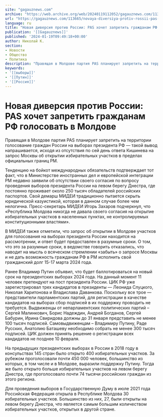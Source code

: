 ```yaml
---
site: "gagauznews.com"
archive: "https://web.archive.org/web/20240119112052/gagauznews.com/113665/novaya-diversiya-protiv-rossii-pas-hochet-zapretit-grazhdanam-rf-golosovat-v-moldove.html"
url: "https://gagauznews.com/113665/novaya-diversiya-protiv-rossii-pas-hochet-zapretit-grazhdanam-rf-golosovat-v-moldove.html"
language: ru
title: "Новая диверсия против России: PAS хочет запретить гражданам РФ голосовать в Молдове"
publication: '[[Gagauznews]]'
published: '2024-01-19T09:49:18+00:00'
author: Николай К.
section:
- Новости
- Общество
- Политика
description: "Правящая в Молдове партия PAS планирует запретить на территории голосование граждан России на выборах президента РФ — такой вывод напрашивается, исходя из отсутствия по сей день ответа Кишинева на запрос Москвы об открытии избирательных участков в пределах официальных границ РМ. Тенденцию на бойкот международных обязательств подтверждает тот факт, что в Министерстве иностранных дел и европейской интеграции РМ недавно заявили об отсутствии своего согласия по вопросу проведения выборов президента России на левом берегу Днестра, где постоянно проживает около 250 тысяч обладателей российских паспортов. Свой демарш МИДЕИ традиционно пытается скрыть юридической казуистикой, которая в данном случае более чем нелогична. Пресс-секретарь МИДЕИ Игорь Захаров подчеркнул, […]"
keywords:
- '[[выборы]]'
- '[[Путин]]'
- '[[Россия]]'
---
```


# Новая диверсия против России: PAS хочет запретить гражданам РФ голосовать в Молдове

Правящая в Молдове партия PAS планирует запретить на территории голосование граждан России на выборах президента РФ — такой вывод напрашивается, исходя из отсутствия по сей день ответа Кишинева на запрос Москвы об открытии избирательных участков в пределах официальных границ РМ.

Тенденцию на бойкот международных обязательств подтверждает тот факт, что в Министерстве иностранных дел и европейской интеграции РМ недавно заявили об отсутствии своего согласия по вопросу проведения выборов президента России на левом берегу Днестра, где постоянно проживает около 250 тысяч обладателей российских паспортов. Свой демарш МИДЕИ традиционно пытается скрыть юридической казуистикой, которая в данном случае более чем нелогична. Пресс-секретарь МИДЕИ Игорь Захаров подчеркнул, что «Республика Молдова никогда не давала своего согласия на открытие избирательных участков в населенных пунктах, не контролируемых конституционными властями».

В МИДЕИ также отметили, что запрос об открытии в Молдове участков для голосования на выборах президента России находится на рассмотрении, и ответ будет предоставлен в разумные сроки. О том, что это за разумные сроки, в ведомстве говорить отказались, что наводит на мысль о всяческом стремлении «забыть» о запросе Москвы и не дать возможность гражданам РФ в РМ исполнить свой гражданский долг 15-17 марта 2024 года.

Ранее Владимир Путин объявил, что будет баллотироваться на новый срок на президентских выборах 2024 года. На данный момент 11 человек претендуют на пост президента России. ЦИК РФ уже зарегистрировал трех кандидатов в президенты — Леонида Слуцкого, Николая Харитонова и Владислава Даванкова. Поскольку все трое — представители парламентских партий, для регистрации в качестве кандидатов на выборах сбор подписей в их поддержку проводить не требуется. Выдвиженцы от непарламентских политических партий – Сергей Малинкович, Борис Надеждин, Андрей Богданов, Сергей Бабурин, Ирина Свиpидова должны до 31 января представить не менее 100 тысяч подписей. Самовыдвиженцам – Владимиру Путину, Раде Русских, Анатолию Баташеву необходимо собрать не менее 300 тысяч подписей. ЦИК должен принять решение о регистрации всех кандидатов не позднее 10 февраля.

На предыдущих президентских выборах в России в 2018 году в консульствах 145 стран было открыто 400 избирательных участков. За рубежом проголосовали почти 450 000 человек, большинство из которых, в том числе и в Молдове, выразили поддержку Путину. Тогда же было открыто больше избирательных участков на левом берегу Днестра, где проголосовало почти 74 тысячи российских граждан из этого региона.

Для проведения выборов в Государственную Думу в июле 2021 года Российская Федерация открыла в Республике Молдова 30 избирательных участков. Большинство из них, 27, были открыты на левом берегу Днестра, что является самым большим количеством избирательных участков, открытых в другой стране.